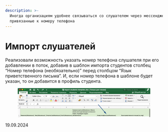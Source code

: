 ```yaml
---
description: >-
  Иногда организациям удобнее связываться со слушателем через мессенджеры,
  привязанные к номеру телефона
---
```


# Импорт слушателей

Реализовали возможность указать номер телефона слушателя при его добавлении в поток, добавив в шаблон импорта студентов столбец “Номер телефона (необязательно)” перед столбцом “Язык приветственного письма”. И, если номер телефона в шаблоне будет указан, то он добавится в профиль студента.

<figure><img src="../../.gitbook/assets/image (975).png" alt=""><figcaption></figcaption></figure>

19.09.2024
